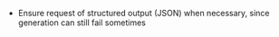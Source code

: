- Ensure request of structured output (JSON) when necessary, since generation can still fail sometimes